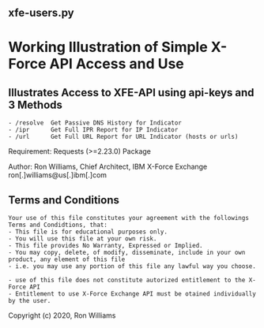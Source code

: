 xfe-users.py
------------
Working Illustration of Simple X-Force API Access and Use
=========================================================
Illustrates Access to XFE-API using api-keys and 3 Methods
----------------------------------------------------------

    - /resolve  Get Passive DNS History for Indicator
    - /ipr      Get Full IPR Report for IP Indicator
    - /url      Get Full URL Report for URL Indicator (hosts or urls)

Requirement: Requests (>=2.23.0) Package

Author:
Ron Williams, Chief Architect, IBM X-Force Exchange
ron[.]williams@us[.]ibm[.]com

Terms and Conditions
--------------------
    Your use of this file constitutes your agreement with the followings Terms and Condidtions, that: 
    - This file is for educational purposes only. 
    - You will use this file at your own risk.
    - This file provides No Warranty, Expressed or Implied.
    - You may copy, delete, of modify, disseminate, include in your own product, any element of this file
    - i.e. you may use any portion of this file any lawful way you choose.

    - use of this file does not constitute autorized entitlement to the X-Force API
    - Entitlement to use X-Force Exchange API must be otained individually by the user.
    
Copyright (c) 2020, Ron Williams

